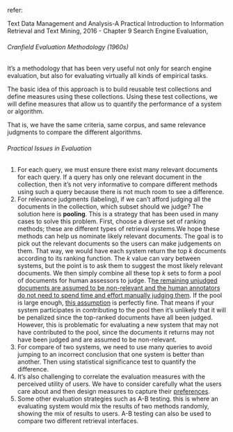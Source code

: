 refer:

Text Data Management and Analysis-A Practical Introduction to Information Retrieval and Text Mining, 2016 - Chapter 9 Search Engine Evaluation, 

###### Cranfield Evaluation Methodology (1960s)

It’s a methodology that has been very useful not only for search engine evaluation, but also for evaluating virtually all kinds of empirical tasks.

The basic idea of this approach is to build reusable test collections and define measures using these collections. Using these test collections, we will define measures that allow us to quantify the performance of a system or algorithm.

That is, we have the same criteria, same corpus, and same relevance judgments to compare the different algorithms.

###### Practical Issues in Evaluation

1. For each query, we must ensure there exist many relevant documents for each query. If a query has only one relevant document in the collection, then it’s not very informative to compare different methods using such a query because there is not much room to see a difference.
2. For relevance judgments (labeling), if we can’t afford judging all the documents in
   the collection, which subset should we judge? The solution here is **pooling**. This
   is a strategy that has been used in many cases to solve this problem. First, choose
   a diverse set of ranking methods; these are different types of retrieval systems.We
   hope these methods can help us nominate likely relevant documents. The goal is
   to pick out the relevant documents so the users can make judgements on them.
   That way, we would have each system return the top $k$ documents according to its
   ranking function. The $k$ value can vary between systems, but the point is to ask them to suggest the most likely relevant documents. We then simply combine all these top $k$ sets to form a pool of documents for human assessors to judge. T<u>he remaining unjudged documents are assumed to be non-relevant and the human annotators do not need to spend time and effort manually judging them</u>. If the pool is large enough, <u>this assumption</u> is perfectly fine. That means if your system participates in contributing to the pool then it’s unlikely that it will be penalized since the top-ranked documents have all been judged. However, this is problematic for evaluating a new system that may not have contributed to the pool, since the documents it returns may not have been judged and are assumed to be non-relevant.
3. For compare of two systems, we need to use many queries to avoid jumping
   to an incorrect conclusion that one system is better than another. Then using statistical significance test to quantify the difference.
4. It’s also challenging to correlate the evaluation measures with the perceived utility of users. We have to consider carefully what the users care about and then design measures to capture their <u>preferences</u>.
5. Some other evaluation strategies such as A-B testing. this is where an evaluating system would mix the results of two methods randomly, showing the mix of results to users. A-B testing can also be used to compare two different retrieval interfaces.

